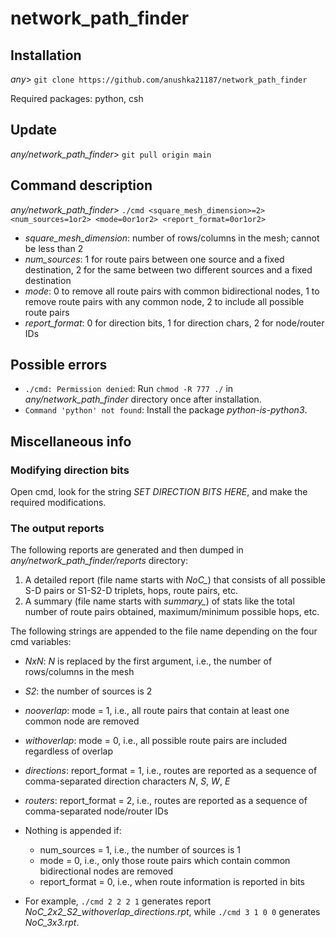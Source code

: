 # network_path_finder

## Installation

*any*> `git clone https://github.com/anushka21187/network_path_finder`

Required packages: python, csh


## Update

*any/network_path_finder*> `git pull origin main`


## Command description

*any/network_path_finder*> `./cmd <square_mesh_dimension>=2> <num_sources=1or2> <mode=0or1or2> <report_format=0or1or2>` 

* *square_mesh_dimension*: number of rows/columns in the mesh; cannot be less than 2
* *num_sources*: 1 for route pairs between one source and a fixed destination, 2 for the same between two different sources and a fixed destination
* *mode*: 0 to remove all route pairs with common bidirectional nodes, 1 to remove route pairs with any common node, 2 to include all possible route pairs
* *report_format*: 0 for direction bits, 1 for direction chars, 2 for node/router IDs

## Possible errors

* `./cmd: Permission denied`: Run `chmod -R 777 ./` in *any/network_path_finder* directory once after installation.
* `Command 'python' not found`: Install the package *python-is-python3*.


## Miscellaneous info

### Modifying direction bits

Open cmd, look for the string *SET DIRECTION BITS HERE*, and make the required modifications.

### The output reports

The following reports are generated and then dumped in *any/network_path_finder/reports* directory:
1. A detailed report (file name starts with *NoC_*) that consists of all possible S-D pairs or S1-S2-D triplets, hops, route pairs, etc.
2. A summary (file name starts with *summary_*) of stats like the total number of route pairs obtained, maximum/minimum possible hops, etc.

The following strings are appended to the file name depending on the four cmd variables:
* *NxN*: *N* is replaced by the first argument, i.e., the number of rows/columns in the mesh
* _S2_: the number of sources is 2
* _nooverlap_: mode = 1, i.e., all route pairs that contain at least one common node are removed
* _withoverlap_: mode = 0, i.e., all possible route pairs are included regardless of overlap
* _directions_: report_format = 1, i.e., routes are reported as a sequence of comma-separated direction characters *N*, *S*, *W*, *E*
* _routers_: report_format = 2, i.e., routes are reported as a sequence of comma-separated node/router IDs
* Nothing is appended if:
  * num_sources = 1, i.e., the number of sources is 1
  * mode = 0, i.e., only those route pairs which contain common bidirectional nodes are removed
  * report_format = 0, i.e., when route information is reported in bits
  
* For example, `./cmd 2 2 2 1` generates report *NoC_2x2_S2_withoverlap_directions.rpt*, while `./cmd 3 1 0 0` generates *NoC_3x3.rpt*.
